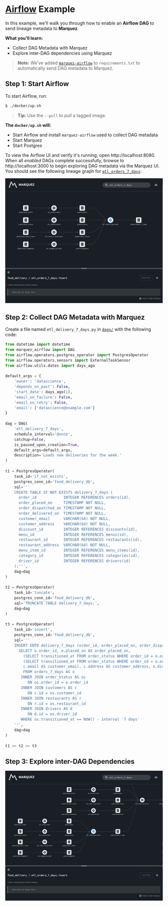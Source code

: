 # [Airflow](https://airflow.apache.org) Example

In this example, we'll walk you through how to enable an **Airflow DAG** to send lineage metadata to **Marquez**.

**What you’ll learn:**

* Collect DAG Metadata with Marquez
* Explore inter-DAG dependencies using Marquez

> **Note:** We've added [`marquez-airflow`](https://github.com/MarquezProject/marquez/tree/main/integrations/airflow) to `requirements.txt` to automatically send DAG metadata to Marquez.

## Step 1: Start Airflow

To start Airflow, run:

```bash
$ ./docker/up.sh
```

> **Tip:** Use the `--pull` to pull a tagged image.

**The `docker/up.sh` will:**

* Start Airflow and install `marquez-airflow` used to collect DAG metadata
* Start Marquez
* Start Postgres

To view the Airflow UI and verify it's running, open http://localhost:8080. When all _enabled_ DAGs complete successfully, browse to http://localhost:3000 to begin exploring DAG metadata via the Marquez UI. You should see the following lineage graph for [`etl_orders_7_days`](https://github.com/MarquezProject/marquez/blob/main/examples/airflow/dags/etl_orders_7_days.py):

![](./docs/lineage-view-0.png)

## Step 2: Collect DAG Metadata with Marquez

Create a file named `etl_delivery_7_days.py` in [`dags/`](https://github.com/MarquezProject/marquez/tree/main/examples/airflow/dags) with the following code:

```python
from datetime import datetime
from marquez_airflow import DAG
from airflow.operators.postgres_operator import PostgresOperator
from airflow.operators.sensors import ExternalTaskSensor
from airflow.utils.dates import days_ago

default_args = {
    'owner': 'datascience',
    'depends_on_past': False,
    'start_date': days_ago(1),
    'email_on_failure': False,
    'email_on_retry': False,
    'email': ['datascience@example.com']
}

dag = DAG(
    'etl_delivery_7_days',
    schedule_interval='@once',
    catchup=False,
    is_paused_upon_creation=True,
    default_args=default_args,
    description='Loads new deliveries for the week.'
)

t1 = PostgresOperator(
    task_id='if_not_exists',
    postgres_conn_id='food_delivery_db',
    sql='''
    CREATE TABLE IF NOT EXISTS delivery_7_days (
      order_id            INTEGER REFERENCES orders(id),
      order_placed_on     TIMESTAMP NOT NULL,
      order_dispatched_on TIMESTAMP NOT NULL,
      order_delivered_on  TIMESTAMP NOT NULL,
      customer_email      VARCHAR(64) NOT NULL,
      customer_address    VARCHAR(64) NOT NULL,
      discount_id         INTEGER REFERENCES discounts(id),
      menu_id             INTEGER REFERENCES menus(id),
      restaurant_id       INTEGER REFERENCES restaurants(id),
      restaurant_address  VARCHAR(64) NOT NULL,
      menu_item_id        INTEGER REFERENCES menu_items(id),
      category_id         INTEGER REFERENCES categories(id),
      driver_id           INTEGER REFERENCES drivers(id)
    );''',
    dag=dag
)

t2 = PostgresOperator(
    task_id='tuncate',
    postgres_conn_id='food_delivery_db',
    sql='TRUNCATE TABLE delivery_7_days;',
    dag=dag
)

t3 = PostgresOperator(
    task_id='insert',
    postgres_conn_id='food_delivery_db',
    sql='''
    INSERT INTO delivery_7_days (order_id, order_placed_on, order_dispatched_on, order_delivered_on, customer_email, customer_address, discount_id, menu_id, restaurant_id, restaurant_address, menu_item_id, category_id, driver_id)
      SELECT o.order_id, o.placed_on AS order_placed_on,
        (SELECT transitioned_at FROM order_status WHERE order_id = o.order_id AND status = 'DISPATCHED') AS order_dispatched_on,
        (SELECT transitioned_at FROM order_status WHERE order_id = o.order_id AND status = 'DELIVERED') AS order_delivered_on,
        c.email AS customer_email, c.address AS customer_address, o.discount_id, o.menu_id, o.restaurant_id, r.address, o.menu_item_id, o.category_id, d.id AS driver_id
        FROM orders_7_days AS o
       INNER JOIN order_status AS os
          ON os.order_id = o.order_id
       INNER JOIN customers AS c
          ON c.id = os.customer_id
       INNER JOIN restaurants AS r
          ON r.id = os.restaurant_id
       INNER JOIN drivers AS d
          ON d.id = os.driver_id
       WHERE os.transitioned_at >= NOW() - interval '7 days'
    ''',
    dag=dag
)

t1 >> t2 >> t3
```

## Step 3: Explore inter-DAG Dependencies

![](./docs/lineage-view-1.png)


